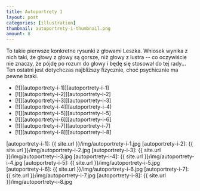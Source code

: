 ```yaml
---
title: Autoportrety 1
layout: post
categories: [illustration]
thumbnail: autoportrety-i-thumbnail.png
amount: 8
---
```


To takie pierwsze konkretne rysunki z głowami Leszka. Wniosek wynika z nich taki, że głowy z głowy są gorsze, niż głowy z lustra -- co oczywiście nie znaczy, że pójdę po rozum do głowy i będę się stosował do tej rady... Ten ostatni jest dotychczas najbliższy fizycznie, choć psychicznie ma pewne braki.

* [![][autoportrety-i-1]][autoportrety-i-1]
* [![][autoportrety-i-2]][autoportrety-i-2]
* [![][autoportrety-i-3]][autoportrety-i-3]
* [![][autoportrety-i-4]][autoportrety-i-4]
* [![][autoportrety-i-5]][autoportrety-i-5]
* [![][autoportrety-i-6]][autoportrety-i-6]
* [![][autoportrety-i-7]][autoportrety-i-7]
* [![][autoportrety-i-8]][autoportrety-i-8]

[autoportrety-i-1]: {{ site.url }}/img/autoportrety-i-1.jpg
[autoportrety-i-2]: {{ site.url }}/img/autoportrety-i-2.jpg
[autoportrety-i-3]: {{ site.url }}/img/autoportrety-i-3.jpg
[autoportrety-i-4]: {{ site.url }}/img/autoportrety-i-4.jpg
[autoportrety-i-5]: {{ site.url }}/img/autoportrety-i-5.jpg
[autoportrety-i-6]: {{ site.url }}/img/autoportrety-i-6.jpg
[autoportrety-i-7]: {{ site.url }}/img/autoportrety-i-7.jpg
[autoportrety-i-8]: {{ site.url }}/img/autoportrety-i-8.jpg